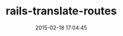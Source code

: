 ---
layout: post
title:  "rails-translate-routes"
repo:   "francesc/rails-translate-routes"
date:   2015-02-18 17:04:45
gemurl: http://github.com/francesc/rails-translate-routes
---